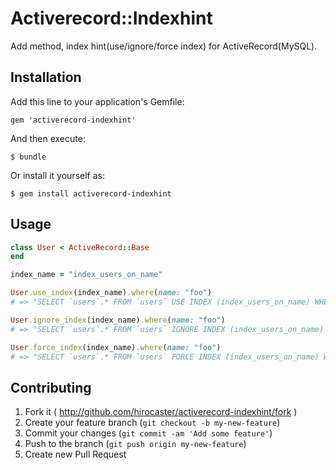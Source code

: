 # Activerecord::Indexhint

Add method, index hint(use/ignore/force index) for ActiveRecord(MySQL).

## Installation

Add this line to your application's Gemfile:

    gem 'activerecord-indexhint'

And then execute:

    $ bundle

Or install it yourself as:

    $ gem install activerecord-indexhint

## Usage

```ruby
class User < ActiveRecord::Base
end

index_name = "index_users_on_name"

User.use_index(index_name).where(name: "foo")
# => "SELECT `users`.* FROM `users` USE INDEX (index_users_on_name) WHERE `users`.`name` = 'foo'"

User.ignore_index(index_name).where(name: "foo")
# => "SELECT `users`.* FROM `users` IGNORE INDEX (index_users_on_name) WHERE `users`.`name` = 'foo'"

User.force_index(index_name).where(name: "foo")
# => "SELECT `users`.* FROM `users` FORCE INDEX (index_users_on_name) WHERE `users`.`name` = 'foo'"
```

## Contributing

1. Fork it ( http://github.com/hirocaster/activerecord-indexhint/fork )
2. Create your feature branch (`git checkout -b my-new-feature`)
3. Commit your changes (`git commit -am 'Add some feature'`)
4. Push to the branch (`git push origin my-new-feature`)
5. Create new Pull Request
